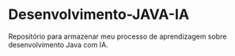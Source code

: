 # Desenvolvimento-JAVA-IA

Repositório para armazenar meu processo de aprendizagem sobre desenvolvimento Java com IA.


